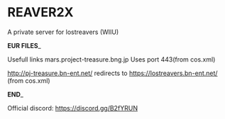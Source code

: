 # REAVER2X
A private server for lostreavers (WIIU)

____EUR FILES_____

Usefull links
mars.project-treasure.bng.jp Uses port 443(from cos.xml) 

http://pj-treasure.bn-ent.net/ redirects to https://lostreavers.bn-ent.net/ (from cos.xml)

______END_______


Official discord: https://discord.gg/B2fYRUN
